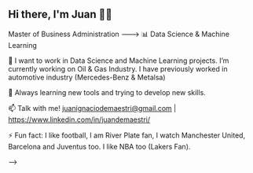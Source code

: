## Hi there, I'm Juan 👋😄

<!--
**jidemaestri/jidemaestri** is a ✨ _special_ ✨ repository because its `README.md` (this file) appears on your GitHub profile.

I am Argentinian and I am very passionate about Data, Engineering (Aerospace and Automotive!), Technology and Finance.

## Learning Path: 

Mechanical Engineer ---> Master of Business Administration ---> 📊 Data Science & Machine Learning 


🔭 I want to work in Data Science and Machine Learning projects. I’m currently working on Oil & Gas Industry. I have previously worked in automotive industry (Mercedes-Benz & Metalsa)

🌱 Always learning new tools and trying to develop new skills. 


📫 Talk with me! juanignaciodemaestri@gmail.com | https://www.linkedin.com/in/juandemaestri/

⚡ Fun fact: I like football, I am River Plate fan, I watch Manchester United, Barcelona and Juventus too. I like NBA too (Lakers Fan).

-->
